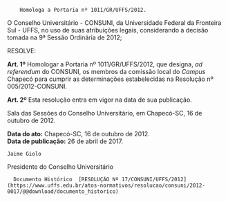         Homologa a Portaria nº 1011/GR/UFFS/2012.  

O Conselho Universitário - CONSUNI, da Universidade Federal da Fronteira Sul - UFFS, no uso de suas atribuições legais, considerando a decisão tomada na 9ª Sessão Ordinária de 2012;

 RESOLVE:

 **Art. 1º** Homologar a Portaria nº 1011/GR/UFFS/2012, que designa, *ad referendum* do CONSUNI, os membros da comissão local do *Campus* Chapecó para cumprir as determinações estabelecidas na Resolução nº 005/2012-CONSUNI.

 **Art. 2º** Esta resolução entra em vigor na data de sua publicação.

 Sala das Sessões do Conselho Universitário, em Chapecó-SC, 16 de outubro de 2012.

  

   **Data do ato:** Chapecó-SC, 16 de outubro de 2012.   
 **Data de publicação:**  26 de abril de 2017. 

    Jaime Giolo   
 Presidente do Conselho Universitário 

      Documento Histórico  [RESOLUÇÃO Nº 17/CONSUNI/UFFS/2012](https://www.uffs.edu.br/atos-normativos/resolucao/consuni/2012-0017/@@download/documento_historico)     
      